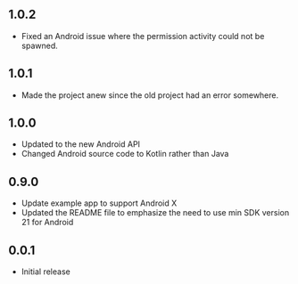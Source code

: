 ## 1.0.2
* Fixed an Android issue where the permission activity could not be spawned.

## 1.0.1
* Made the project anew since the old project had an error somewhere.

## 1.0.0
* Updated to the new Android API
* Changed Android source code to Kotlin rather than Java

## 0.9.0
* Update example app to support Android X
* Updated the README file to emphasize the need to use min SDK version 21 for Android

## 0.0.1
* Initial release
